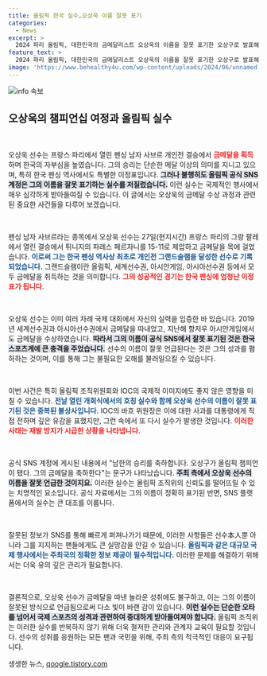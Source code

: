 ```yaml
---
title: 올림픽 한국 실수…오상욱 이름 잘못 표기
categories:
  - News
excerpt: >
  2024 파리 올림픽, 대한민국의 금메달리스트 오상욱의 이름을 잘못 표기한 오상구로 발표해 논란. 올림픽 측의 잇따른 실수에 비난이 쏟아지고 있다. 
feature_text: >
  2024 파리 올림픽, 대한민국의 금메달리스트 오상욱의 이름을 잘못 표기한 오상구로 발표해 논란. 올림픽 측의 잇따른 실수에 비난이 쏟아지고 있다. 
image: 'https://www.behealthy4u.com/wp-content/uploads/2024/06/unnamed-file.png'
---
```


<p><img src="https://www.behealthy4u.com/wp-content/uploads/2024/06/unnamed-file.png" alt="info 속보" /></p>

<h2 data-ke-size="size26">오상욱의 챔피언십 여정과 올림픽 실수</h2>

<p data-ke-size="size16">&nbsp;</p>

<p>오상욱 선수는 프랑스 파리에서 열린 펜싱 남자 사브르 개인전 결승에서 <b><span style="color: #ee2323;">금메달을 획득</span></b>하며 한국의 자부심을 높였습니다. 그의 승리는 단순한 메달 이상의 의미를 지니고 있으며, 특히 한국 펜싱 역사에서도 특별한 이정표입니다. <b><span style="background-color: #21538527;">그러나 불행히도 올림픽 공식 SNS 계정은 그의 이름을 잘못 표기하는 실수를 저질렀습니다.</span></b> 이런 실수는 국제적인 행사에서 매우 심각하게 받아들여질 수 있습니다. 이 글에서는 오상욱의 금메달 수상 과정과 관련된 중요한 사건들을 다루어 보겠습니다.</p>

<p data-ke-size="size16">&nbsp;</p>

<p>펜싱 남자 사브르라는 종목에서 오상욱 선수는 27일(현지시간) 프랑스 파리의 그랑 팔레에서 열린 결승에서 튀니지의 파레스 페르자니를 15-11로 제압하고 금메달을 목에 걸었습니다. <b><span style="color: #1a5490;">이로써 그는 한국 펜싱 역사상 최초로 개인전 그랜드슬램을 달성한 선수로 기록되었습니다.</span></b> 그랜드슬램이란 올림픽, 세계선수권, 아시안게임, 아시아선수권 등에서 모두 금메달을 취득하는 것을 의미합니다. <b><span style="color: #ee2323;">그의 성공적인 경기는 한국 펜싱에 엄청난 이정표가 됩니다.</span></b></p>

<p data-ke-size="size16">&nbsp;</p>

<p>오상욱 선수는 이미 여러 차례 국제 대회에서 자신의 실력을 입증한 바 있습니다. 2019년 세계선수권과 아시아선수권에서 금메달을 따내었고, 지난해 항저우 아시안게임에서도 금메달을 수상하였습니다. <b><span style="background-color: #21538527;">따라서 그의 이름이 공식 SNS에서 잘못 표기된 것은 한국 스포츠계에 큰 충격을 주었습니다.</span></b> 선수의 이름이 잘못 언급된다는 것은 그의 성과를 폄하하는 것이며, 이를 통해 그는 불필요한 오해를 불러일으킬 수 있습니다.</p>

<p data-ke-size="size16">&nbsp;</p>

<p>이번 사건은 특히 올림픽 조직위원회와 IOC의 국제적 이미지에도 좋지 않은 영향을 미칠 수 있습니다. <b><span style="color: #1a5490;">전날 열린 개회식에서의 호칭 실수와 함께 오상욱 선수의 이름이 잘못 표기된 것은 중복된 불상사입니다.</span></b> IOC의 바흐 위원장은 이에 대한 사과를 대통령에게 직접 전하며 깊은 유감을 표했지만, 그런 속에서 또 다시 실수가 발생한 것입니다. <b><span style="color: #ee2323;">이러한 사태는 재발 방지가 시급한 상황을 나타냅니다.</span></b></p>

<p data-ke-size="size16">&nbsp;</p>

<p>공식 SNS 계정에 게시된 내용에서 "남한의 승리를 축하합니다. 오상구가 올림픽 챔피언이 됐다. 그의 금메달을 축하한다"는 문구가 나타났습니다. <b><span style="background-color: #21538527;">주최 측에서 오상욱 선수의 이름을 잘못 언급한 것이지요.</span></b> 이러한 실수는 올림픽 조직위의 신뢰도를 떨어뜨릴 수 있는 치명적인 요소입니다. 공식 자료에서는 그의 이름이 정확히 표기된 반면, SNS 플랫폼에서의 실수는 큰 대조를 이룹니다.</p>

<p data-ke-size="size16">&nbsp;</p>

<p>잘못된 정보가 SNS를 통해 빠르게 퍼져나가기 때문에, 이러한 사항들은 선수本人뿐 아니라 그를 지지하는 팬들에게도 큰 실망감을 안길 수 있습니다. <b><span style="color: #1a5490;">올림픽과 같은 대규모 국제 행사에서는 주최국의 정확한 정보 제공이 필수적입니다.</span></b> 이러한 문제를 해결하기 위해서는 더욱 유의 깊은 관리가 필요합니다.</p>

<p data-ke-size="size16">&nbsp;</p>

<p>결론적으로, 오상욱 선수가 금메달을 따낸 놀라운 성취에도 불구하고, 이는 그의 이름이 잘못된 방식으로 언급됨으로써 다소 빛이 바랜 감이 있습니다. <b><span style="background-color: #21538527;">이런 실수는 단순한 오타를 넘어서 국제 스포츠의 성격과 관련하여 중대하게 받아들여져야 합니다.</span></b> 올림픽 조직위는 이러한 실수를 반복하지 않기 위해 더욱 철저한 관리와 관계자 교육이 필요할 것입니다. 선수의 성취를 응원하는 모든 팬과 국민을 위해, 주최 측의 적극적인 대응이 요구됩니다.</p>
생생한 뉴스, <a href="https://qoogle.tistory.com" rel="dofollow">qoogle.tistory.com</a>


